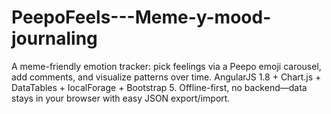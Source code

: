 # PeepoFeels---Meme-y-mood-journaling
A meme-friendly emotion tracker: pick feelings via a Peepo emoji carousel, add comments, and visualize patterns over time. AngularJS 1.8 + Chart.js + DataTables + localForage + Bootstrap 5. Offline-first, no backend—data stays in your browser with easy JSON export/import.
